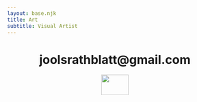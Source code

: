 ```yaml
---
layout: base.njk
title: Art
subtitle: Visual Artist
---
```

<header class="page-header">
    <h1>joolsrathblatt@gmail.com</h1>
    <a href="mailto:joolsrathblatt@email.com" class="email-btn"><img loading="lazy" decoding="async" width="64" height="48" src="https://ujn.ajs.mybluehost.me/wp-content/uploads/2024/06/email.gif" alt="" class="wp-image-73"></a>
  </header>